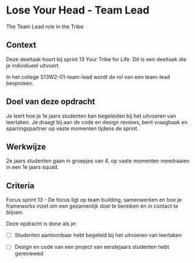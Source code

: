 
# Lose Your Head - Team Lead

The Team Lead role in the Tribe 

## Context

Deze deeltaak hoort bij sprint 13 Your Tribe for Life. Dit is een deeltaak die je individueel uitvoert.

In het college S13W2-01-team-lead wordt de rol van een team-lead besproken.


## Doel van deze opdracht

Je leert hoe je 1e jaars studenten kan begeleiden bij het uitvoeren van leertaken. Je draagt bij aan de code en design reviews, bent vraagbaak en sparringspartner op vaste momenten tijdens de sprint.


## Werkwijze

2e jaars studenten gaan in groepjes van 4, op vaste momenten meedraaien in een 1e jaars squad.


## Criteria

Focus sprint 13 -  De focus ligt op team building, samenwerken en hoe je frameworks inzet om een gezamenlijk doel te bereiken én in contact te blijven.

Deze opdracht is done als je:

- [ ] Studenten aantoonbaar hebt begeleid bij het uitvoeren van leertaken
- [ ] Design en code van een project van eerstejaars studenten hebt gereviewed


